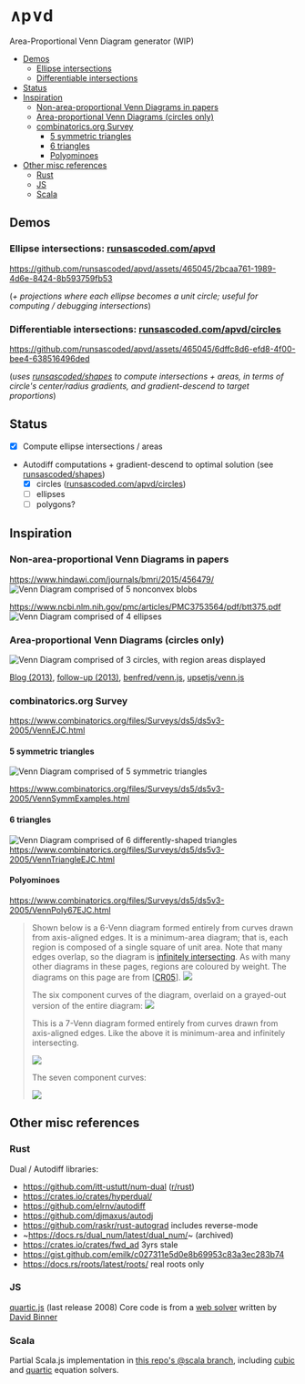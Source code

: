 # ∧p∨d
Area-Proportional Venn Diagram generator (WIP)

<!-- toc -->
- [Demos](#demos)
    - [Ellipse intersections](#ellipses)
    - [Differentiable intersections](#circles)
- [Status](#status)
- [Inspiration](#inspo)
    - [Non-area-proportional Venn Diagrams in papers](#papers)
    - [Area-proportional Venn Diagrams (circles only)](#circles)
    - [combinatorics.org Survey](#survey)
        - [5 symmetric triangles](#5-triangles)
        - [6 triangles](#6-triangles)
        - [Polyominoes](#polyominoes)
- [Other misc references](#misc)
    - [Rust](#rust)
    - [JS](#js)
    - [Scala](#scala)
<!-- /toc -->

## Demos <a id="demos"></a>

### Ellipse intersections: [runsascoded.com/apvd](https://runsascoded/apvd) <a id="ellipses"></a>

https://github.com/runsascoded/apvd/assets/465045/2bcaa761-1989-4d6e-8424-8b593759fb53

(*+ projections where each ellipse becomes a unit circle; useful for computing / debugging intersections*)

### Differentiable intersections: [runsascoded.com/apvd/circles] <a id="circles"></a>

https://github.com/runsascoded/apvd/assets/465045/6dffc8d6-efd8-4f00-bee4-638516496ded

(*uses [runsascoded/shapes] to compute intersections + areas, in terms of circle's center/radius gradients, and gradient-descend to target proportions*)

## Status <a id="status"></a>
- [x] Compute ellipse intersections / areas
- Autodiff computations + gradient-descend to optimal solution (see [runsascoded/shapes])
  - [x] circles ([runsascoded.com/apvd/circles])
  - [ ] ellipses
  - [ ] polygons?

## Inspiration <a id="inspo"></a>

### Non-area-proportional Venn Diagrams in papers <a id="papers"></a>

https://www.hindawi.com/journals/bmri/2015/456479/
![Venn Diagram comprised of 5 nonconvex blobs](5-blobs.png)

https://www.ncbi.nlm.nih.gov/pmc/articles/PMC3753564/pdf/btt375.pdf
![Venn Diagram comprised of 4 ellipses](4-ellipses.png)

### Area-proportional Venn Diagrams (circles only) <a id="circles"></a>
![Venn Diagram comprised of 3 circles, with region areas displayed](3-circles.png)

[Blog (2013)](https://www.benfrederickson.com/venn-diagrams-with-d3.js/), [follow-up (2013)](https://www.benfrederickson.com/calculating-the-intersection-of-3-or-more-circles/), [benfred/venn.js](https://github.com/benfred/venn.js), [upsetjs/venn.js](https://github.com/upsetjs/venn.js)

### combinatorics.org Survey <a id="survey"></a>
https://www.combinatorics.org/files/Surveys/ds5/ds5v3-2005/VennEJC.html

#### 5 symmetric triangles <a id="5-triangles"></a>
![Venn Diagram comprised of 5 symmetric triangles](5-triangles.gif)

https://www.combinatorics.org/files/Surveys/ds5/ds5v3-2005/VennSymmExamples.html

#### 6 triangles <a id="6-triangles"></a>
![Venn Diagram comprised of 6 differently-shaped triangles](6-triangles.gif)
https://www.combinatorics.org/files/Surveys/ds5/ds5v3-2005/VennTriangleEJC.html

#### Polyominoes <a id="polyominoes"></a>
https://www.combinatorics.org/files/Surveys/ds5/ds5v3-2005/VennPoly67EJC.html

> Shown below is a 6-Venn diagram formed entirely from curves drawn from axis-aligned edges. It is a minimum-area diagram; that is, each region is composed of a single square of unit area. Note that many edges overlap, so the diagram is [infinitely intersecting](https://www.combinatorics.org/files/Surveys/ds5/ds5v3-2005/VennOtherEJC.html#infinite). As with many other diagrams in these pages, regions are coloured by weight. The diagrams on this page are from \[[CR05](https://www.combinatorics.org/files/Surveys/ds5/ds5v3-2005/VennRefs.html#CR05)\].
> ![](polyvenn6-diag.png)
>
> The six component curves of the diagram, overlaid on a grayed-out version of the entire diagram:
> ![](polyvenn6-curves.png)
>
> This is a 7-Venn diagram formed entirely from curves drawn from axis-aligned edges. Like the above it is minimum-area and infinitely intersecting.
>
> ![](polyvenn7-diag.png)
>
> The seven component curves:
>
> ![](polyvenn7-curves.png)

## Other misc references <a id="misc"></a>

### Rust <a id="rust"></a>
Dual / Autodiff libraries:
- https://github.com/itt-ustutt/num-dual ([r/rust](https://www.reddit.com/r/rust/comments/ybi9yx/automatic_differentiation_and_thermodynamics_with/))
- https://crates.io/crates/hyperdual/
- https://github.com/elrnv/autodiff
- https://github.com/djmaxus/autodj
- https://github.com/raskr/rust-autograd includes reverse-mode
- ~https://docs.rs/dual_num/latest/dual_num/~ (archived)
- https://crates.io/crates/fwd_ad 3yrs stale
- https://gist.github.com/emilk/c027311e5d0e8b69953c83a3ec283b74
- https://docs.rs/roots/latest/roots/ real roots only

### JS <a id="js"></a>
[quartic.js](https://www.npmjs.com/package/quartic) (last release 2008)
Core code is from a [web solver](http://www.akiti.ca/Quad4Deg.html) written by [David Binner](http://www.akiti.ca/ContactPage.html)

### Scala <a id="scala"></a>
Partial Scala.js implementation in [this repo's @scala branch](https://github.com/runsascoded/apvd/tree/scala), including [cubic](https://github.com/runsascoded/apvd/tree/scala/cubic/shared/src/main/scala/cubic) and [quartic](https://github.com/runsascoded/apvd/tree/scala/quartic/shared/src/main/scala/quartic) equation solvers.

[runsascoded/shapes]: https://github.com/runsascoded/shapes
[runsascoded.com/apvd/circles]: https://runsascoded/apvd/circles
